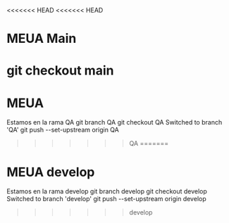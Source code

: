 <<<<<<< HEAD
<<<<<<< HEAD
# MEUA Main
git checkout main
=======
# MEUA
Estamos en la rama QA
git branch QA
git checkout QA
Switched to branch 'QA'
git push --set-upstream origin QA
>>>>>>> QA
=======
# MEUA develop
Estamos en la rama develop
git branch develop
git checkout develop
Switched to branch 'develop' 
git push --set-upstream origin develop
>>>>>>> develop
